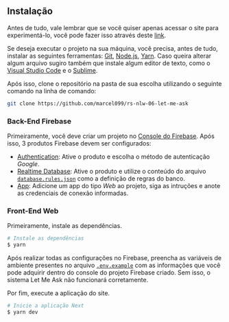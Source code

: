 ## Instalação

Antes de tudo, vale lembrar que se você quiser apenas acessar o site para experimentá-lo, você pode fazer isso através deste <a href="https://let-me-ask-marcel099.firebaseapp.com/">link</a>.

Se deseja executar o projeto na sua máquina, você precisa, antes de tudo, instalar as seguintes ferramentas: [Git](https://git-scm.com), [Node.js](https://nodejs.org/en/), [Yarn](https://yarnpkg.com/). Caso queira alterar algum arquivo sugiro também que instale algum editor de texto, como o [Visual Studio Code](https://code.visualstudio.com/) e o [Sublime](https://www.sublimetext.com/3).

Após isso, clone o repositório na pasta de sua escolha utilizando o seguinte comando na linha de comando:

```bash
git clone https://github.com/marcel099/rs-nlw-06-let-me-ask
```

### Back-End Firebase

Primeiramente, você deve criar um projeto no [Console do Firebase](https://console.firebase.google.com/). Após isso, 3 produtos Firebase devem ser configurados:

 - [Authentication](https://firebase.google.com/docs/auth): Ative o produto e escolha o método de autenticação _Google_.
 - [Realtime Database](https://firebase.google.com/docs/database): Ative o produto e utilize o conteúdo do arquivo <a href="./database.rules.json">`database.rules.json`</a> como a definição de regras do banco.
 - [App](https://support.google.com/firebase/answer/9326094?hl=en): Adicione um app do tipo _Web_ ao projeto, siga as intruções e anote as credenciais de conexão informadas.

### Front-End Web

Primeiramente, instale as dependências.

```bash
# Instale as dependências
$ yarn
```

Após realizar todas as configurações no Firebase, preencha as variáveis de ambiente presentes no arquivo <a href="./.env.example">`.env.example`</a> com as informações que você pode adquirir dentro do console do projeto Firebase criado. Sem isso, o sistema Let Me Ask não funcionará corretamente.

Por fim, execute a aplicação do site.

```bash
# Inicie a aplicação Next
$ yarn dev
```